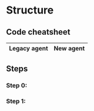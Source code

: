 # Structure

## Code cheatsheet

| Legacy agent | New agent |
| ------------ | --------- |

## Steps

### Step 0:

### Step 1:
